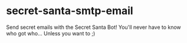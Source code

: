 # secret-santa-smtp-email
Send secret emails with the Secret Santa Bot! You'll never have to know who got who... Unless you want to ;)
